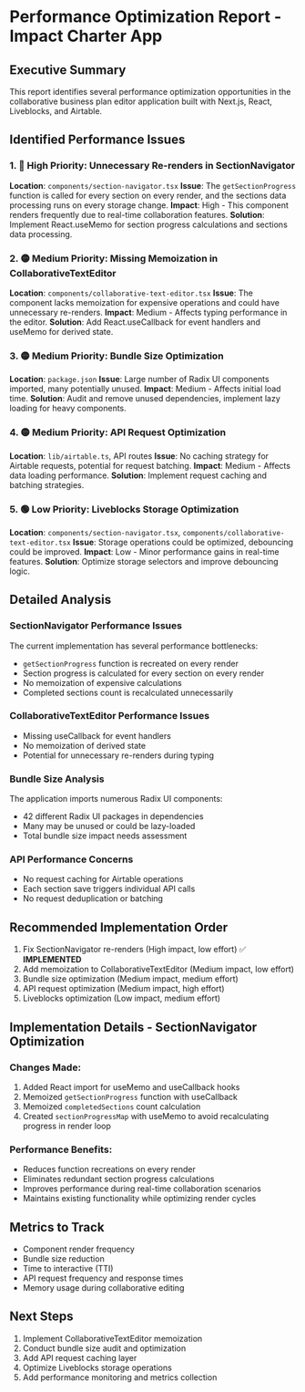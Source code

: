# Performance Optimization Report - Impact Charter App

## Executive Summary
This report identifies several performance optimization opportunities in the collaborative business plan editor application built with Next.js, React, Liveblocks, and Airtable.

## Identified Performance Issues

### 1. 🔴 High Priority: Unnecessary Re-renders in SectionNavigator
**Location**: `components/section-navigator.tsx`
**Issue**: The `getSectionProgress` function is called for every section on every render, and the sections data processing runs on every storage change.
**Impact**: High - This component renders frequently due to real-time collaboration features.
**Solution**: Implement React.useMemo for section progress calculations and sections data processing.

### 2. 🟡 Medium Priority: Missing Memoization in CollaborativeTextEditor
**Location**: `components/collaborative-text-editor.tsx`
**Issue**: The component lacks memoization for expensive operations and could have unnecessary re-renders.
**Impact**: Medium - Affects typing performance in the editor.
**Solution**: Add React.useCallback for event handlers and useMemo for derived state.

### 3. 🟡 Medium Priority: Bundle Size Optimization
**Location**: `package.json`
**Issue**: Large number of Radix UI components imported, many potentially unused.
**Impact**: Medium - Affects initial load time.
**Solution**: Audit and remove unused dependencies, implement lazy loading for heavy components.

### 4. 🟡 Medium Priority: API Request Optimization
**Location**: `lib/airtable.ts`, API routes
**Issue**: No caching strategy for Airtable requests, potential for request batching.
**Impact**: Medium - Affects data loading performance.
**Solution**: Implement request caching and batching strategies.

### 5. 🟢 Low Priority: Liveblocks Storage Optimization
**Location**: `components/section-navigator.tsx`, `components/collaborative-text-editor.tsx`
**Issue**: Storage operations could be optimized, debouncing could be improved.
**Impact**: Low - Minor performance gains in real-time features.
**Solution**: Optimize storage selectors and improve debouncing logic.

## Detailed Analysis

### SectionNavigator Performance Issues
The current implementation has several performance bottlenecks:
- `getSectionProgress` function is recreated on every render
- Section progress is calculated for every section on every render
- No memoization of expensive calculations
- Completed sections count is recalculated unnecessarily

### CollaborativeTextEditor Performance Issues
- Missing useCallback for event handlers
- No memoization of derived state
- Potential for unnecessary re-renders during typing

### Bundle Size Analysis
The application imports numerous Radix UI components:
- 42 different Radix UI packages in dependencies
- Many may be unused or could be lazy-loaded
- Total bundle size impact needs assessment

### API Performance Concerns
- No request caching for Airtable operations
- Each section save triggers individual API calls
- No request deduplication or batching

## Recommended Implementation Order
1. Fix SectionNavigator re-renders (High impact, low effort) ✅ **IMPLEMENTED**
2. Add memoization to CollaborativeTextEditor (Medium impact, low effort)
3. Bundle size optimization (Medium impact, medium effort)
4. API request optimization (Medium impact, high effort)
5. Liveblocks optimization (Low impact, medium effort)

## Implementation Details - SectionNavigator Optimization

### Changes Made:
1. Added React import for useMemo and useCallback hooks
2. Memoized `getSectionProgress` function with useCallback
3. Memoized `completedSections` count calculation
4. Created `sectionProgressMap` with useMemo to avoid recalculating progress in render loop

### Performance Benefits:
- Reduces function recreations on every render
- Eliminates redundant section progress calculations
- Improves performance during real-time collaboration scenarios
- Maintains existing functionality while optimizing render cycles

## Metrics to Track
- Component render frequency
- Bundle size reduction
- Time to interactive (TTI)
- API request frequency and response times
- Memory usage during collaborative editing

## Next Steps
1. Implement CollaborativeTextEditor memoization
2. Conduct bundle size audit and optimization
3. Add API request caching layer
4. Optimize Liveblocks storage operations
5. Add performance monitoring and metrics collection
